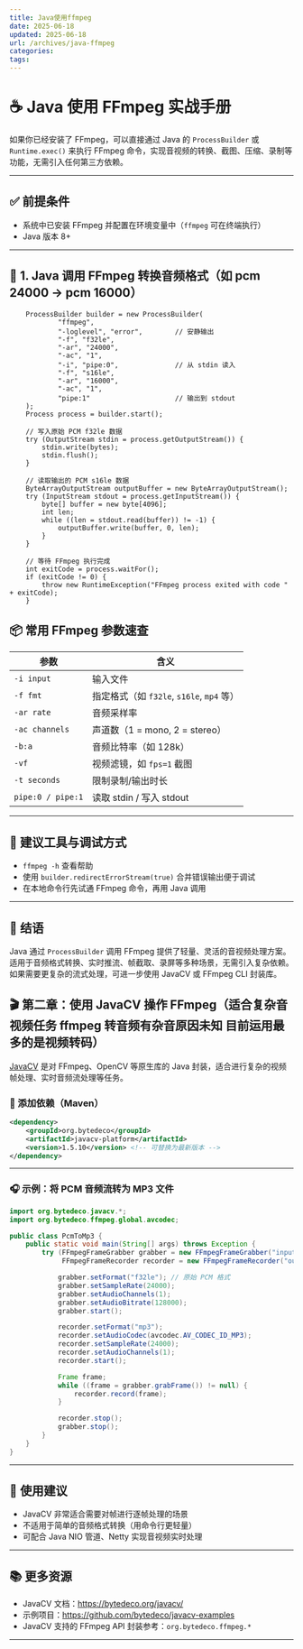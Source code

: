 ```yaml
---
title: Java使用ffmpeg
date: 2025-06-18
updated: 2025-06-18
url: /archives/java-ffmpeg
categories:
tags:
---
```



# ☕ Java 使用 FFmpeg 实战手册

如果你已经安装了 FFmpeg，可以直接通过 Java 的 `ProcessBuilder` 或 `Runtime.exec()` 来执行 FFmpeg 命令，实现音视频的转换、截图、压缩、录制等功能，无需引入任何第三方依赖。

---

## ✅ 前提条件

- 系统中已安装 FFmpeg 并配置在环境变量中（`ffmpeg` 可在终端执行）
- Java 版本 8+

---

## 🎵 1. Java 调用 FFmpeg 转换音频格式（如 pcm 24000 → pcm 16000）
        ProcessBuilder builder = new ProcessBuilder(
                "ffmpeg",
                "-loglevel", "error",        // 安静输出
                "-f", "f32le",
                "-ar", "24000",
                "-ac", "1",
                "-i", "pipe:0",              // 从 stdin 读入
                "-f", "s16le",
                "-ar", "16000",
                "-ac", "1",
                "pipe:1"                     // 输出到 stdout
        );
        Process process = builder.start();

        // 写入原始 PCM f32le 数据
        try (OutputStream stdin = process.getOutputStream()) {
            stdin.write(bytes);
            stdin.flush();
        }

        // 读取输出的 PCM s16le 数据
        ByteArrayOutputStream outputBuffer = new ByteArrayOutputStream();
        try (InputStream stdout = process.getInputStream()) {
            byte[] buffer = new byte[4096];
            int len;
            while ((len = stdout.read(buffer)) != -1) {
                outputBuffer.write(buffer, 0, len);
            }
        }

        // 等待 FFmpeg 执行完成
        int exitCode = process.waitFor();
        if (exitCode != 0) {
            throw new RuntimeException("FFmpeg process exited with code " + exitCode);
        }



## 📦 常用 FFmpeg 参数速查

| 参数 | 含义 |
|------|------|
| `-i input` | 输入文件 |
| `-f fmt` | 指定格式（如 `f32le`, `s16le`, `mp4` 等） |
| `-ar rate` | 音频采样率 |
| `-ac channels` | 声道数（1 = mono, 2 = stereo） |
| `-b:a` | 音频比特率（如 128k） |
| `-vf` | 视频滤镜，如 `fps=1` 截图 |
| `-t seconds` | 限制录制/输出时长 |
| `pipe:0 / pipe:1` | 读取 stdin / 写入 stdout |

---

## 🧪 建议工具与调试方式

- `ffmpeg -h` 查看帮助
- 使用 `builder.redirectErrorStream(true)` 合并错误输出便于调试
- 在本地命令行先试通 FFmpeg 命令，再用 Java 调用

---

## 📘 结语

Java 通过 `ProcessBuilder` 调用 FFmpeg 提供了轻量、灵活的音视频处理方案。适用于音频格式转换、实时推流、帧截取、录屏等多种场景，无需引入复杂依赖。如果需要更复杂的流式处理，可进一步使用 JavaCV 或 FFmpeg CLI 封装库。


## 🎬 第二章：使用 JavaCV 操作 FFmpeg（适合复杂音视频任务 ffmpeg 转音频有杂音原因未知 目前运用最多的是视频转码）

[JavaCV](https://github.com/bytedeco/javacv) 是对 FFmpeg、OpenCV 等原生库的 Java 封装，适合进行复杂的视频帧处理、实时音频流处理等任务。

### 🧰 添加依赖（Maven）

```xml
<dependency>
    <groupId>org.bytedeco</groupId>
    <artifactId>javacv-platform</artifactId>
    <version>1.5.10</version> <!-- 可替换为最新版本 -->
</dependency>
```

---

### 🎧 示例：将 PCM 音频流转为 MP3 文件

```java
import org.bytedeco.javacv.*;
import org.bytedeco.ffmpeg.global.avcodec;

public class PcmToMp3 {
    public static void main(String[] args) throws Exception {
        try (FFmpegFrameGrabber grabber = new FFmpegFrameGrabber("input.pcm");
             FFmpegFrameRecorder recorder = new FFmpegFrameRecorder("output.mp3", 1)) {

            grabber.setFormat("f32le"); // 原始 PCM 格式
            grabber.setSampleRate(24000);
            grabber.setAudioChannels(1);
            grabber.setAudioBitrate(128000);
            grabber.start();

            recorder.setFormat("mp3");
            recorder.setAudioCodec(avcodec.AV_CODEC_ID_MP3);
            recorder.setSampleRate(24000);
            recorder.setAudioChannels(1);
            recorder.start();

            Frame frame;
            while ((frame = grabber.grabFrame()) != null) {
                recorder.record(frame);
            }

            recorder.stop();
            grabber.stop();
        }
    }
}
```

---

## 📌 使用建议

- JavaCV 非常适合需要对帧进行逐帧处理的场景
- 不适用于简单的音频格式转换（用命令行更轻量）
- 可配合 Java NIO 管道、Netty 实现音视频实时处理

---

## 📚 更多资源

- JavaCV 文档：https://bytedeco.org/javacv/
- 示例项目：https://github.com/bytedeco/javacv-examples
- JavaCV 支持的 FFmpeg API 封装参考：`org.bytedeco.ffmpeg.*`

---

